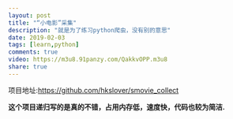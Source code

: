 ```yaml
---
layout: post
title: "“小电影”采集"
description: "就是为了练习python爬虫，没有别的意思"
date: 2019-02-03
tags: [learn,python]
comments: true
video: https://m3u8.91panzy.com/QakkvOPP.m3u8
share: true
---
```


项目地址:https://github.com/hkslover/smovie_collect

**这个项目递归写的是真的不错，占用内存低，速度快，代码也较为简洁.**
